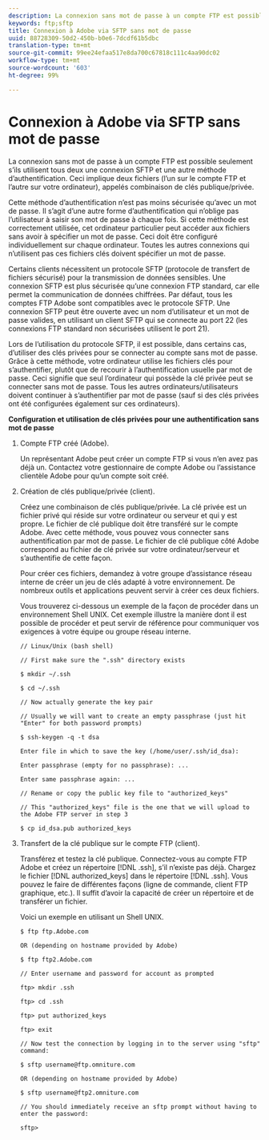 ```yaml
---
description: La connexion sans mot de passe à un compte FTP est possible seulement s’ils utilisent tous deux une connexion SFTP et une autre méthode d’authentification. Ceci implique deux fichiers (l’un sur le compte FTP et l’autre sur votre ordinateur), appelés combinaison de clés publique/privée.
keywords: ftp;sftp
title: Connexion à Adobe via SFTP sans mot de passe
uuid: 88728309-50d2-450b-b0e6-7dcdf61b5dbc
translation-type: tm+mt
source-git-commit: 99ee24efaa517e8da700c67818c111c4aa90dc02
workflow-type: tm+mt
source-wordcount: '603'
ht-degree: 99%

---
```



# Connexion à Adobe via SFTP sans mot de passe

La connexion sans mot de passe à un compte FTP est possible seulement s’ils utilisent tous deux une connexion SFTP et une autre méthode d’authentification. Ceci implique deux fichiers (l’un sur le compte FTP et l’autre sur votre ordinateur), appelés combinaison de clés publique/privée.

Cette méthode d’authentification n’est pas moins sécurisée qu’avec un mot de passe. Il s’agit d’une autre forme d’authentification qui n’oblige pas l’utilisateur à saisir son mot de passe à chaque fois. Si cette méthode est correctement utilisée, cet ordinateur particulier peut accéder aux fichiers sans avoir à spécifier un mot de passe. Ceci doit être configuré individuellement sur chaque ordinateur. Toutes les autres connexions qui n’utilisent pas ces fichiers clés doivent spécifier un mot de passe.

Certains clients nécessitent un protocole SFTP (protocole de transfert de fichiers sécurisé) pour la transmission de données sensibles. Une connexion SFTP est plus sécurisée qu’une connexion FTP standard, car elle permet la communication de données chiffrées. Par défaut, tous les comptes FTP Adobe sont compatibles avec le protocole SFTP. Une connexion SFTP peut être ouverte avec un nom d’utilisateur et un mot de passe valides, en utilisant un client SFTP qui se connecte au port 22 (les connexions FTP standard non sécurisées utilisent le port 21).

Lors de l’utilisation du protocole SFTP, il est possible, dans certains cas, d’utiliser des clés privées pour se connecter au compte sans mot de passe. Grâce à cette méthode, votre ordinateur utilise les fichiers clés pour s’authentifier, plutôt que de recourir à l’authentification usuelle par mot de passe. Ceci signifie que seul l’ordinateur qui possède la clé privée peut se connecter sans mot de passe. Tous les autres ordinateurs/utilisateurs doivent continuer à s’authentifier par mot de passe (sauf si des clés privées ont été configurées également sur ces ordinateurs).

**Configuration et utilisation de clés privées pour une authentification sans mot de passe**

1. Compte FTP créé (Adobe).

   Un représentant Adobe peut créer un compte FTP si vous n’en avez pas déjà un. Contactez votre gestionnaire de compte Adobe ou l’assistance clientèle Adobe pour qu’un compte soit créé.
1. Création de clés publique/privée (client).

   Créez une combinaison de clés publique/privée. La clé privée est un fichier privé qui réside sur votre ordinateur ou serveur et qui y est propre. Le fichier de clé publique doit être transféré sur le compte Adobe. Avec cette méthode, vous pouvez vous connecter sans authentification par mot de passe. Le fichier de clé publique côté Adobe correspond au fichier de clé privée sur votre ordinateur/serveur et s’authentifie de cette façon.

   Pour créer ces fichiers, demandez à votre groupe d’assistance réseau interne de créer un jeu de clés adapté à votre environnement. De nombreux outils et applications peuvent servir à créer ces deux fichiers.

   Vous trouverez ci-dessous un exemple de la façon de procéder dans un environnement Shell UNIX. Cet exemple illustre la manière dont il est possible de procéder et peut servir de référence pour communiquer vos exigences à votre équipe ou groupe réseau interne.

   ```
   // Linux/Unix (bash shell)
   
   // First make sure the ".ssh" directory exists
   
   $ mkdir ~/.ssh
   
   $ cd ~/.ssh
   
   // Now actually generate the key pair
   
   // Usually we will want to create an empty passphrase (just hit "Enter" for both password prompts)
   
   $ ssh-keygen -q -t dsa
   
   Enter file in which to save the key (/home/user/.ssh/id_dsa):
   
   Enter passphrase (empty for no passphrase): ...
   
   Enter same passphrase again: ...
   
   // Rename or copy the public key file to "authorized_keys"
   
   // This "authorized_keys" file is the one that we will upload to the Adobe FTP server in step 3
   
   $ cp id_dsa.pub authorized_keys 
   ```

1. Transfert de la clé publique sur le compte FTP (client).

   Transférez et testez la clé publique. Connectez-vous au compte FTP Adobe et créez un répertoire [!DNL .ssh], s’il n’existe pas déjà. Chargez le fichier [!DNL authorized_keys] dans le répertoire [!DNL .ssh]. Vous pouvez le faire de différentes façons (ligne de commande, client FTP graphique, etc.). Il suffit d’avoir la capacité de créer un répertoire et de transférer un fichier.

   Voici un exemple en utilisant un Shell UNIX.

   ```
   $ ftp ftp.Adobe.com
   
   OR (depending on hostname provided by Adobe)
   
   $ ftp ftp2.Adobe.com
   
   // Enter username and password for account as prompted
   
   ftp> mkdir .ssh
   
   ftp> cd .ssh
   
   ftp> put authorized_keys
   
   ftp> exit
   
   // Now test the connection by logging in to the server using "sftp" command:
   
   $ sftp username@ftp.omniture.com
   
   OR (depending on hostname provided by Adobe)
   
   $ sftp username@ftp2.omniture.com
   
   // You should immediately receive an sftp prompt without having to enter the password:
   
   sftp>
   ```


